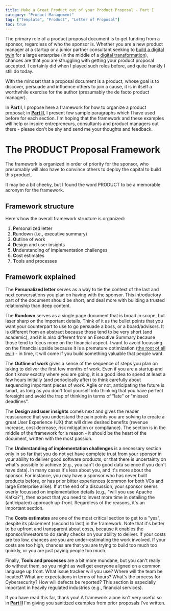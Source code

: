```yaml
---
title: Make a Great Product out of your Product Proposal - Part I
category: "Product Management"
tag: ["Template", "Product", "Letter of Proposal"]
toc: true
---
```


The primary role of a product proposal document is to get funding from a sponsor, regardless of who the sponsor is. Whether you are a new product manager at a startup or a junior partner consultant seeking to [build a digital twin](https://blog.dannycastonguay.com/digital%20twin/deploy-a-digital-twin-in-6months-for-1MUSD/) for a large enterprise (in the middle of a [digital transformation](https://blog.dannycastonguay.com/digital%20transformation/how-to-make-your-dx-silky-smooth/)), chances are that you are struggling with getting your product proposal accepted. I certainly did when I played such roles before, and quite frankly I still do today.

With the mindset that a proposal document is a product, whose goal is to discover, persuade and influence others to join a cause, it is in itself a worthwhile exercise for the author (presumably the de facto product manager).

In **Part I**, I propose here a framework for how to organize a product proposal; in **[Part II](https://blog.dannycastonguay.com/product%20management/make-a-great-product-out-of-your-product-proposal2/)**, I present few sample paragraphs which I have used before for each section. I'm hoping that the framework and these examples will help or inspire entrepreneurs, consultants and product managers out there - please don't be shy and send me your thoughts and feedback.

# The PRODUCT Proposal Framework

The framework is organized in order of priority for the sponsor, who presumably will also have to convince others to deploy the capital to build this product. 

It may be a bit cheeky, but I found the word PRODUCT to be a memorable acronym for the framework.

## Framework structure

Here's how the overall framework structure is organized:

1. **P**ersonalized letter
2. **R**undown (i.e., executive summary)
3. **O**utline of work
4. **D**esign and user insights
5. **U**nderstanding of implementation challenges   
6. **C**ost estimates
7. **T**ools and processes

## Framework explained

The **Personalized letter** serves as a way to tie the context of the last and next conversations you plan on having with the sponsor. This introductory part of the document should be short, and deal more with building a trusted relationship than deep content. 

The **Rundown** serves as a single page document that is broad in scope, but laser sharp on the important details. Think of it as the bullet points that you want your counterpart to use to go persuade a boss, or a board/advisors. It is different from an abstract because those tend to be very short (and academic), and it is also different from an Executive Summary because those tend to focus more on the financial aspect. I want to avoid focussing on the financial upside because it is a premature optimization ([the root of all evil](http://www.paulgraham.com/knuth.html)) - in time, it will come if you build something valuable that people want. 

The **Outline of work** gives a sense of the sequence of steps you plan on taking to deliver the first few months of work. Even if you are a startup and don't know exactly where you are going, it is a good idea to spend at least a few hours initially (and periodically after) to think carefully about sequencing important pieces of work. Agile or not, anticipating the future is smart, as long as you don't fool yourself into thinking that you have perfect foresight and avoid the trap of thinking in terms of "late" or "missed deadlines".

The **Design and user insights** comes next and gives the reader reassurance that you understand the pain points you are solving to create a great User Experience (UX) that will drive desired benefits (revenue increase, cost decrease, risk mitigation or compliance). The section is in the middle of the framework for a reason - it should be the heart of the document, written with the most passion. 

The **Understanding of implementation challenges** is a necessary section only in so far that you do not yet have complete trust from your sponsor in your ability to deliver good software products, or that there is uncertainty on what's possible to achieve (e.g., you can't do good data science if you don't have data). In many cases it's less about you, and it's more about the sponsor. For instance, you may have a sponsor who has never built products before, or has prior bitter experiences  (common for both VCs and large Enterprise alike). If at the end of a discussion, your sponsor seems overly focussed on implementation details (e.g., "will you use Apache Kafka?"), then expect that you need to invest more time in detailing the (anticipated) approach up-front. Regardless of the reasons, it's an important section. 

The **Costs estimates** are one of the most critical section to get to a "yes", despite its placement (second to last) in the framework. Note that it's better to be upfront and transparent about costs, because it enables the sponsor/investors to do sanity checks on your ability to deliver. If your costs are too low, chances are you are under-estimating the work involved. If your costs are too high, chances are that you are trying to build too much too quickly, or you are just paying people too much. 

Finally, **Tools and processes** are a bit more mundane, but you can't really do without them, so you might as well get everyone aligned on a common language up front. What issue tracker will you use? Where will the team be located? What are expectations in terms of hours? What's the process for Cybersecurity? How will defects be reported? This section is especially important in heavily regulated industries (e.g., financial services). 

If you have read this far, thank you! A framework alone isn't very useful so in **[Part II](https://blog.dannycastonguay.com/product%20management/make-a-great-product-out-of-your-product-proposal2/)** I'm giving you sanitized examples from prior proposals I've written. 
